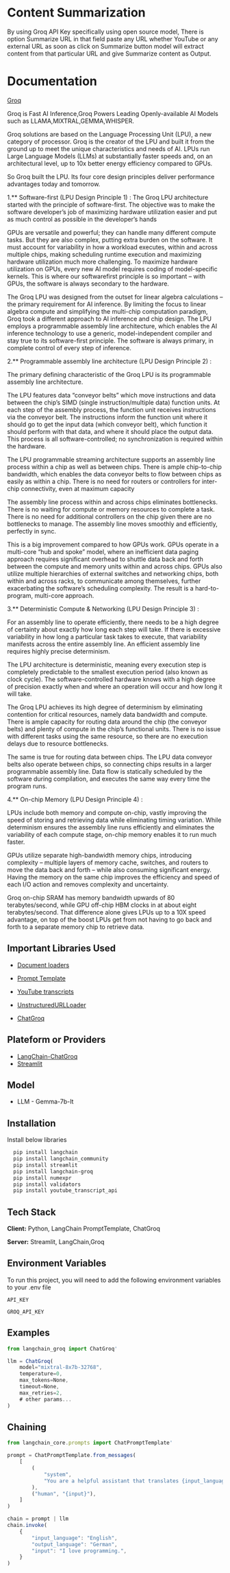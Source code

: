 
# Content Summarization

By using Groq API Key specifically using open source model, There is option Summarize URL in that field paste any URL whether YouTube or any external URL as soon as click on Summarize button model will extract content from that particular URL and give Summarize content as Output.


# Documentation 

[Groq](https://groq.com/wp-content/uploads/2024/07/GroqThoughts_WhatIsALPU-vF.pdf?_gl=1*vbjuvi*_ga*MTc0NTUwMDIyLjE3MzAxMzI2MzE.*_ga_SHN3NF0K22*MTczMDUzNzU5Ny4yLjAuMTczMDUzNzU5Ny4wLjAuMA..)

Groq is Fast AI Inference,Groq Powers Leading
Openly-available AI Models such as LLAMA,MIXTRAL,GEMMA,WHISPER.

Groq solutions are based on the Language Processing Unit (LPU), a new
category of processor. Groq is the creator of the LPU and built it from the
ground up to meet the unique characteristics and needs of AI. LPUs run Large
Language Models (LLMs) at substantially faster speeds and, on an architectural
level, up to 10x better energy efficiency compared to GPUs.

So Groq built the LPU. Its four core design principles deliver
performance advantages today and tomorrow.


1.** Software-first (LPU Design Principle 1) :
  The Groq LPU architecture started with the principle of
software-first. The objective was to make the software
developer’s job of maximizing hardware utilization easier and
put as much control as possible in the developer’s hands

GPUs are versatile and powerful; they can handle many
different compute tasks. But they are also complex, putting
extra burden on the software. It must account for variability
in how a workload executes, within and across multiple chips,
making scheduling runtime execution and maximizing
hardware utilization much more challenging. To maximize
hardware utilization on GPUs, every new AI model requires
coding of model-specific kernels. This is where our softwarefirst principle is so important – with GPUs, the software is
always secondary to the hardware. 

The Groq LPU was designed from the outset for linear algebra
calculations – the primary requirement for AI inference. By
limiting the focus to linear algebra compute and simplifying
the multi-chip computation paradigm, Groq took a different
approach to AI inference and chip design. The LPU employs a
programmable assembly line architecture, which enables the
AI inference technology to use a generic, model-independent
compiler and stay true to its software-first principle. The
software is always primary, in complete control of every step
of inference.

2.** Programmable assembly line architecture (LPU Design Principle 2) :


 The primary defining characteristic of the Groq  LPU is its programmable assembly line architecture.

 The LPU features data “conveyor belts” which move instructions and data between the chip’s SIMD (single instruction/multiple
data) function units. At each step of the assembly process, the function unit receives instructions via the conveyor belt. The
instructions inform the function unit where it should go to get the input data (which conveyor belt), which function it should
perform with that data, and where it should place the output data. This process is all software-controlled; no synchronization is
required within the hardware.

The LPU programmable streaming architecture supports an assembly line process within a chip as well as between chips. There
is ample chip-to-chip bandwidth, which enables the data conveyor belts to flow between chips as easily as within a chip. There
is no need for routers or controllers for inter-chip connectivity, even at maximum capacity

The assembly line process within and across chips eliminates bottlenecks. There is no waiting for compute or memory resources
to complete a task. There is no need for additional controllers on the chip given there are no bottlenecks to manage. The
assembly line moves smoothly and efficiently, perfectly in sync.

This is a big improvement compared to how GPUs work. GPUs operate in a multi-core “hub and spoke” model, where an
inefficient data paging approach requires significant overhead to shuttle data back and forth between the compute and
memory units within and across chips. GPUs also utilize multiple hierarchies of external switches and networking chips, both
within and across racks, to communicate among themselves, further exacerbating the software’s scheduling complexity. The
result is a hard-to-program, multi-core approach. 

3.** Deterministic Compute & Networking (LPU Design Principle 3) :


For an assembly line to operate efficiently, there needs to be a high degree of certainty about exactly how long each step will
take. If there is excessive variability in how long a particular task takes to execute, that variability manifests across the entire
assembly line. An efficient assembly line requires highly precise determinism. 

The LPU architecture is deterministic, meaning every execution step is completely predictable to the smallest execution period
(also known as clock cycle). The software-controlled hardware knows with a high degree of precision exactly when and where
an operation will occur and how long it will take.

The Groq LPU achieves its high degree of determinism by eliminating contention for critical resources, namely data bandwidth
and compute. There is ample capacity for routing data around the chip (the conveyor belts) and plenty of compute in the
chip’s functional units. There is no issue with different tasks using the same resource, so there are no execution delays due to
resource bottlenecks.

The same is true for routing data between chips. The LPU data conveyor belts also operate between chips, so connecting
chips results in a larger programmable assembly line. Data flow is statically scheduled by the software during compilation, and
executes the same way every time the program runs. 


4.** On-chip Memory (LPU Design Principle 4) :

LPUs include both memory and compute on-chip, vastly improving the speed of storing and retrieving data while eliminating
timing variation. While determinism ensures the assembly line runs efficiently and eliminates the variability of each compute
stage, on-chip memory enables it to run much faster. 

GPUs utilize separate high-bandwidth memory chips, introducing complexity – multiple layers of memory cache, switches,
and routers to move the data back and forth – while also consuming significant energy. Having the memory on the same chip
improves the efficiency and speed of each I/O action and removes complexity and uncertainty. 

Groq on-chip SRAM has memory bandwidth upwards of 80 terabytes/second, while GPU off-chip HBM clocks in at about eight
terabytes/second. That difference alone gives LPUs up to a 10X speed advantage, on top of the boost LPUs get from not having
to go back and forth to a separate memory chip to retrieve data. 








## Important Libraries Used

 - [Document loaders](https://python.langchain.com/v0.1/docs/modules/data_connection/document_loaders/)
 - [Prompt Template](https://python.langchain.com/v0.1/docs/integrations/llms/deepinfra/#create-a-prompt-template)
 - [YouTube transcripts](https://python.langchain.com/docs/integrations/document_loaders/youtube_transcript/)
  - [UnstructuredURLLoader](https://python.langchain.com/api_reference/community/document_loaders/langchain_community.document_loaders.url.UnstructuredURLLoader.html#unstructuredurlloader)

- [ChatGroq](https://python.langchain.com/docs/integrations/chat/groq/)





## Plateform or Providers

 - [LangChain-ChatGroq](https://python.langchain.com/docs/integrations/chat/groq/)
 - [Streamlit](https://docs.streamlit.io/)

## Model

 - LLM - Gemma-7b-It


## Installation

Install below libraries

```bash
  pip install langchain
  pip install langchain_community
  pip install streamlit
  pip install langchain-groq
  pip install numexpr
  pip install validators
  pip install youtube_transcript_api

```
    
## Tech Stack

**Client:** Python, LangChain PromptTemplate, ChatGroq

**Server:** Streamlit, LangChain,Groq


## Environment Variables

To run this project, you will need to add the following environment variables to your .env file

`API_KEY`

`GROQ_API_KEY`


## Examples

```javascript
from langchain_groq import ChatGroq'

llm = ChatGroq(
    model="mixtral-8x7b-32768",
    temperature=0,
    max_tokens=None,
    timeout=None,
    max_retries=2,
    # other params...
)
```

## Chaining


```javascript
from langchain_core.prompts import ChatPromptTemplate'

prompt = ChatPromptTemplate.from_messages(
    [
        (
            "system",
            "You are a helpful assistant that translates {input_language} to {output_language}.",
        ),
        ("human", "{input}"),
    ]
)

chain = prompt | llm
chain.invoke(
    {
        "input_language": "English",
        "output_language": "German",
        "input": "I love programming.",
    }
)

```

